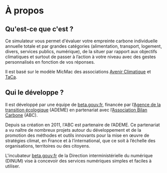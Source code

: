 # À propos

## Qu'est-ce que c'est ? 

Ce simulateur vous permet d'évaluer votre empreinte carbone individuelle annuelle totale et par grandes catégories (alimentation, transport, logement, divers, services publics, numérique), de la situer par rapport aux objectifs climatiques et surtout de passer à l’action à votre niveau avec des gestes personnalisés en fonction de vos réponses.

Il est basé sur le modèle MicMac des associations [Avenir Climatique](https://avenirclimatique.org/les-outils/) et [TaCa](https://www.taca.asso.fr/).

## Qui le développe ?

Il est développé par une équipe de [beta.gouv.fr](https://beta.gouv.fr/), financée par l’[Agence de la transition écologique](https://www.ademe.fr/) (ADEME) en partenariat avec l’[Association Bilan Carbone](https://www.associationbilancarbone.fr/) (ABC).

Depuis sa création en 2011, l'ABC est partenaire de l’ADEME. Ce partenariat a vu naître de nombreux projets autour du développement et de la promotion des méthodes et outils innovants pour la mise en œuvre de stratégies climat, en France et à l’international, que ce soit à l’échelle des organisations, territoires ou des citoyens.

L'incubateur [beta.gouv.fr](https://beta.gouv.fr/) de la Direction interministérielle du numérique (DINUM) vise à concevoir des services numériques simples et faciles à utiliser.
